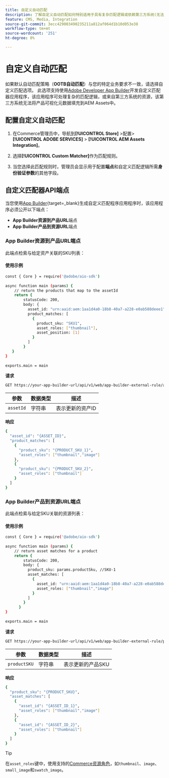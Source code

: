 ```yaml
---
title: 自定义自动匹配
description: 了解自定义自动匹配如何特别适用于具有复杂匹配逻辑或依赖第三方系统(无法将产品可视化元数据填充到AEM Assets中)的商家。
feature: CMS, Media, Integration
source-git-commit: 3ecc429003490235211a812af064d1b10d053e38
workflow-type: tm+mt
source-wordcount: '251'
ht-degree: 0%

---
```



# 自定义自动匹配

如果默认自动匹配策略（**OOTB自动匹配**）与您的特定业务要求不一致，请选择自定义匹配选项。 此选项支持使用[Adobe Developer App Builder](https://experienceleague.adobe.com/zh-hans/docs/commerce-learn/tutorials/adobe-developer-app-builder/introduction-to-app-builder)开发自定义匹配器应用程序，该应用程序可处理复杂的匹配逻辑，或来自第三方系统的资源，该第三方系统无法将产品可视化元数据填充到AEM Assets中。

## 配置自定义自动匹配

1. 在Commerce管理员中，导航到&#x200B;**[!UICONTROL Store]** >配置> **[!UICONTROL ADOBE SERVICES]** > **[!UICONTROL AEM Assets Integration]**。

1. 选择&#x200B;**[!UICONTROL Custom Matcher]**&#x200B;作为匹配规则。

1. 当您选择此匹配规则时，管理员会显示用于配置&#x200B;**端点**&#x200B;和自定义匹配逻辑所需&#x200B;**身份验证参数**&#x200B;的其他字段。

## 自定义匹配器API端点

当您使用[App Builder](https://experienceleague.adobe.com/zh-hans/docs/commerce-learn/tutorials/adobe-developer-app-builder/introduction-to-app-builder){target=_blank}生成自定义匹配程序应用程序时，该应用程序必须公开以下端点：

* **App Builder资源到产品URL**&#x200B;端点
* **App Builder产品到资源URL**&#x200B;端点

### App Builder资源到产品URL端点

此端点检索与给定资产关联的SKU列表：

#### 使用示例

```bash
const { Core } = require('@adobe/aio-sdk')
 
async function main (params) {
    // return the products that map to the assetId
    return {
        statusCode: 200,
        body: {
          asset_id: "urn:aaid:aem:1aa1d4a0-18b8-40a7-a228-e0ab588deee1",
          product_matches: [
            {
              product_sku: "SKU1",
              asset_roles: ["thumbnail"],
              asset_position: [1]
            }
          ]
        }
   }
}
 
exports.main = main
```

**请求**

```bash
GET https://your-app-builder-url/api/v1/web/app-builder-external-rule/asset-to-product
```

| 参数 | 数据类型 | 描述 |
| --- | --- | --- |
| `assetId` | 字符串 | 表示更新的资产ID |

**响应**

```bash
{
  "asset_id": "{ASSET_ID}",
  "product_matches": [
    {
      "product_sku": "{PRODUCT_SKU_1}",
      "asset_roles": ["thumbnail","image"]
    },
    {
      "product_sku": "{PRODUCT_SKU_2}",
      "asset_roles": ["thumbnail"]
    }
  ]
}
```

### App Builder产品到资源URL端点

此端点检索与给定SKU关联的资源列表：

#### 使用示例

```bash
const { Core } = require('@adobe/aio-sdk')
 
async function main (params) {
    // return asset matches for a product
    return {
        statusCode: 200,
        body: {
          product_sku: params.productSku, //SKU-1
          asset_matches: [
            {
              asset_id: "urn:aaid:aem:1aa1d4a0-18b8-40a7-a228-e0ab588deee1",
              asset_roles: ["thumbnail","image"]
            }
          ]
        }
      }
}
 
exports.main = main
```

**请求**

```bash
GET https://your-app-builder-url/api/v1/web/app-builder-external-rule/product-to-asset
```

| 参数 | 数据类型 | 描述 |
| --- | --- | --- |
| `productSKU` | 字符串 | 表示更新的产品SKU |

**响应**

```bash
{
  "product_sku": "{PRODUCT_SKU}",
  "asset_matches": [
    {
      "asset_id": "{ASSET_ID_1}",
      "asset_roles": ["thumbnail","image"]
    },
    {
      "asset_id": "{ASSET_ID_2}",
      "asset_roles": ["thumbnail"]
    }
  ]
}
```

>[!TIP]
>
> 在`asset_roles`键中，使用支持的[Commerce资源角色](https://experienceleague.adobe.com/zh-hans/docs/commerce-admin/catalog/products/digital-assets/product-image#image-roles)，如`thumbnail`、`image`、`small_image`和`swatch_image`。

